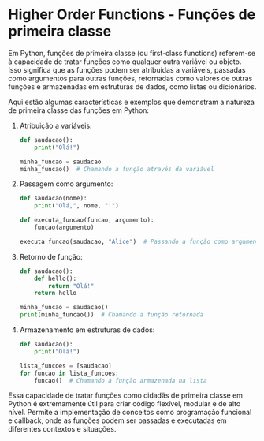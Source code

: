 # Higher Order Functions - Funções de primeira classe

Em Python, funções de primeira classe (ou first-class functions) referem-se à capacidade de tratar funções como qualquer outra variável ou objeto. Isso significa que as funções podem ser atribuídas a variáveis, passadas como argumentos para outras funções, retornadas como valores de outras funções e armazenadas em estruturas de dados, como listas ou dicionários.

Aqui estão algumas características e exemplos que demonstram a natureza de primeira classe das funções em Python:

1. Atribuição a variáveis:
   ```python
   def saudacao():
       print("Olá!")

   minha_funcao = saudacao
   minha_funcao()  # Chamando a função através da variável
   ```

2. Passagem como argumento:
   ```python
   def saudacao(nome):
       print("Olá,", nome, "!")

   def executa_funcao(funcao, argumento):
       funcao(argumento)

   executa_funcao(saudacao, "Alice")  # Passando a função como argumento
   ```

3. Retorno de função:
   ```python
   def saudacao():
       def hello():
           return "Olá!"
       return hello

   minha_funcao = saudacao()
   print(minha_funcao())  # Chamando a função retornada
   ```

4. Armazenamento em estruturas de dados:
   ```python
   def saudacao():
       print("Olá!")

   lista_funcoes = [saudacao]
   for funcao in lista_funcoes:
       funcao()  # Chamando a função armazenada na lista
   ```

Essa capacidade de tratar funções como cidadãs de primeira classe em Python é extremamente útil para criar código flexível, modular e de alto nível. Permite a implementação de conceitos como programação funcional e callback, onde as funções podem ser passadas e executadas em diferentes contextos e situações.
